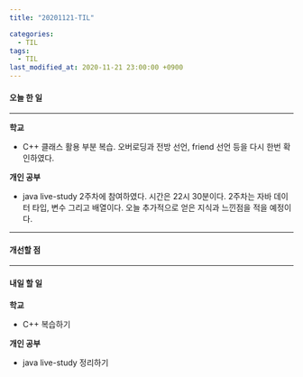 ```yaml
---
title: "20201121-TIL"

categories:
  - TIL
tags:
  - TIL
last_modified_at: 2020-11-21 23:00:00 +0900
---
```


#### 오늘 한 일

---

__학교__
 - C++ 클래스 활용 부분 복습. 오버로딩과 전방 선언, friend 선언 등을 다시 한번 확인하였다. 

__개인 공부__
 - java live-study 2주차에 참여하였다. 시간은 22시 30분이다. 2주차는 자바 데이터 타입, 변수 그리고 배열이다. 오늘 추가적으로 얻은 지식과 느낀점을 적을 예정이다.
---

#### 개선할 점

---

#### 내일 할 일

__학교__
 - C++ 복습하기

__개인 공부__
 - java live-study 정리하기
